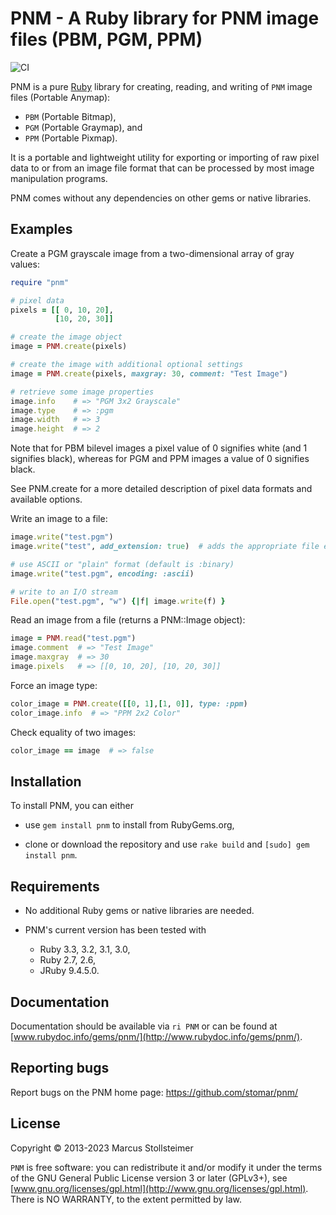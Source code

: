 PNM - A Ruby library for PNM image files (PBM, PGM, PPM)
========================================================

![CI](https://github.com/stomar/pnm/actions/workflows/ci.yml/badge.svg)

PNM is a pure [Ruby][Ruby] library for creating, reading,
and writing of `PNM` image files (Portable Anymap):

- `PBM` (Portable Bitmap),
- `PGM` (Portable Graymap), and
- `PPM` (Portable Pixmap).

It is a portable and lightweight utility for exporting or importing
of raw pixel data to or from an image file format that can be processed
by most image manipulation programs.

PNM comes without any dependencies on other gems or native libraries.

Examples
--------

Create a PGM grayscale image from a two-dimensional array of gray values:

``` ruby
require "pnm"

# pixel data
pixels = [[ 0, 10, 20],
          [10, 20, 30]]

# create the image object
image = PNM.create(pixels)

# create the image with additional optional settings
image = PNM.create(pixels, maxgray: 30, comment: "Test Image")

# retrieve some image properties
image.info    # => "PGM 3x2 Grayscale"
image.type    # => :pgm
image.width   # => 3
image.height  # => 2
```

Note that for PBM bilevel images a pixel value of 0 signifies white
(and 1 signifies black), whereas for PGM and PPM images a value of 0
signifies black.

See PNM.create for a more detailed description of pixel data formats
and available options.

Write an image to a file:

``` ruby
image.write("test.pgm")
image.write("test", add_extension: true)  # adds the appropriate file extension

# use ASCII or "plain" format (default is :binary)
image.write("test.pgm", encoding: :ascii)

# write to an I/O stream
File.open("test.pgm", "w") {|f| image.write(f) }
```

Read an image from a file (returns a PNM::Image object):

``` ruby
image = PNM.read("test.pgm")
image.comment  # => "Test Image"
image.maxgray  # => 30
image.pixels   # => [[0, 10, 20], [10, 20, 30]]
```

Force an image type:

``` ruby
color_image = PNM.create([[0, 1],[1, 0]], type: :ppm)
color_image.info  # => "PPM 2x2 Color"
```

Check equality of two images:

``` ruby
color_image == image  # => false
```

Installation
------------

To install PNM, you can either

- use `gem install pnm` to install from RubyGems.org,

- clone or download the repository and use
  `rake build` and `[sudo] gem install pnm`.

Requirements
------------

- No additional Ruby gems or native libraries are needed.

- PNM's current version has been tested with

  - Ruby 3.3, 3.2, 3.1, 3.0,
  - Ruby 2.7, 2.6,
  - JRuby 9.4.5.0.

Documentation
-------------

Documentation should be available via `ri PNM` or can be found at
[www.rubydoc.info/gems/pnm/](http://www.rubydoc.info/gems/pnm/).

Reporting bugs
--------------

Report bugs on the PNM home page: <https://github.com/stomar/pnm/>

License
-------

Copyright &copy; 2013-2023 Marcus Stollsteimer

`PNM` is free software: you can redistribute it and/or modify
it under the terms of the GNU General Public License version 3 or later (GPLv3+),
see [www.gnu.org/licenses/gpl.html](http://www.gnu.org/licenses/gpl.html).
There is NO WARRANTY, to the extent permitted by law.


[Ruby]: http://www.ruby-lang.org/
